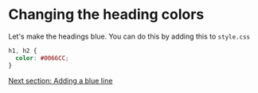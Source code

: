 # Changing the heading colors

Let's make the headings blue. You can do this by adding this to
`style.css`
```css
h1, h2 {
  color: #0066CC;
}
```

[Next section: Adding a blue line](https://github.com/andytechyon/andytechyon.github.io/blob/master/resources/07-Blue-line.md)
